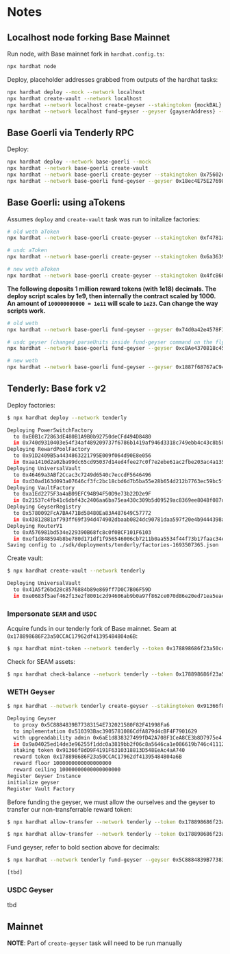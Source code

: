 # Notes

## Localhost node forking Base Mainnet

Run node, with Base mainnet fork in `hardhat.config.ts`:

```bash
npx hardhat node
```

Deploy, placeholder addresses grabbed from outputs of the hardhat tasks:

```bash
npx hardhat deploy --mock --network localhost
npx hardhat create-vault --network localhost
npx hardhat --network localhost create-geyser --stakingtoken {mockBAL} --rewardtoken {mockAMPLAddress}  --floor 0 --ceiling 10000 --time 360
npx hardhat --network localhost fund-geyser --geyser {gayserAddress} --amount 10 --duration 31536000
```

## Base Goerli via Tenderly RPC

Deploy:

```bash
npx hardhat deploy --network base-goerli --mock
npx hardhat --network base-goerli create-vault
npx hardhat --network base-goerli create-geyser --stakingtoken 0x75602e8a08FAf915987589CB7fE59136aE35b0fc --rewardtoken 0x39e47c370411cE01fa09A81A8C842FAE66929976  --floor 0 --ceiling 10000000 --time 3600
npx hardhat --network base-goerli fund-geyser --geyser 0x18ec4E75E276981bd0c1929DC400DBEA60Ea7bF5 --amount 876 --duration 31536000
```

## Base Goerli: using aTokens

Assumes `deploy` and `create-vault` task was run to initalize factories:

```bash
# old weth aToken
npx hardhat --network base-goerli create-geyser --stakingtoken 0xf4781a935Fe1F177f9ef65C69Fc64706a19e9F25 --rewardtoken 0x980d0cbb2e314c496b808cac88a8a4e8893161e1  --floor 10000000 --ceiling 1000000000 --time 3600

# usdc aToken
npx hardhat --network base-goerli create-geyser --stakingtoken 0x6a3639B76cfA1C47f7d4794c87cA791A8294AFC8 --rewardtoken 0x980d0cbb2e314c496b808cac88a8a4e8893161e1  --floor 10000000 --ceiling 1000000000 --time 3600

# new weth aToken
npx hardhat --network base-goerli create-geyser --stakingtoken 0x4fc8603DAFFA1391F31c1F55b45d54E1424D6C82 --rewardtoken 0x980d0cbb2e314c496b808cac88a8a4e8893161e1  --floor 10000000000000000 --ceiling 100000000000000000000 --time 3600
```

**The following deposits 1 million reward tokens (with 1e18) decimals. The deploy script scales by 1e9, then internally the contract scaled by 1000. An amount of `100000000000 = 1e11` will scale to `1e23`. Can change the way scripts work.**

```bash
# old weth
npx hardhat --network base-goerli fund-geyser --geyser 0x74d0a42e4578F19Ab79ab5a948F5588bb655023E --amount 100000000000 --duration 31536000

# usdc geyser (changed parseUnits inside fund-geyser command on the fly due to lower decimals)
npx hardhat --network base-goerli fund-geyser --geyser 0xc8Ae4370818c4566E5993E7Dd9429D217330FE26 --amount 1 --duration 31536000

# new weth
npx hardhat --network base-goerli fund-geyser --geyser 0x1887f68767aC948c5d4AD94A95062D5Fe47CbA90 --amount 1000000 --duration 31536000
```

## Tenderly: Base fork v2

Deploy factories:

```bash
$ npx hardhat deploy --network tenderly

Deploying PowerSwitchFactory
  to 0xE0B1c72863dE480B1A9B0b92750deCFd494D8480
  in 0x740d9310403e54f34af489209737f6786b1419af946d3318c749ebb4c43c8b58
Deploying RewardPoolFactory
  to 0x91D2409B5a4434863221795E009f064d90E8e056
  in 0xaa1410d2a02ba99dc65cd95037d14ed4fee27c0f7e2ebe61ac2fbe203ac4a135
Deploying UniversalVault
  to 0x46469a3ABf2Ccac3c7249d6540c7eccdF5646496
  in 0xd30ad163d093a07646cf3fc2bc18cbd6d7b5ba55e28b654d212b7763ec59bc5f
Deploying VaultFactory
  to 0xa1Ed2275F3a4aB09EFC94B94F50D9e73b22D2e9F
  in 0x21537c4fb41c6dbf43c2406aa6ba75ea430c309b5d09529ac8369ee8048f087d
Deploying GeyserRegistry
  to 0x5780092FcA7BA471Bd58480Ea83A487649C57772
  in 0x43812881af793ff69f394d474902dbaab0824dc90781daa597f20e4b9444398a
Deploying RouterV1
  to 0xA576981bd534e229390B68fc8c0f0BCF101F6103
  in 0xef1d848594b8be780d171df1f956546006cb7211b0aa5534f44f73b17faac34e
Saving config to ./sdk/deployments/tenderly/factories-1693507365.json
```

Create vault:

```bash
$ npx hardhat create-vault --network tenderly

Deploying UniversalVault
  to 0x41A5f26bd28c8576884b89e869ff7D0C7B06F59D
  in 0xe0683f5aef462f13e2f8001c2d94606ab9b0a97f862ce070d86e20ed71ea5eae
```

### Impersonate `SEAM` and `USDC`

Acquire funds in our tenderly fork of Base mainnet. Seam at `0x178898686F23a50CCAC17962df41395484804a6B`:

```bash
$ npx hardhat mint-token --network tenderly --token 0x178898686f23a50ccac17962df41395484804a6b --admin 0x1099a1b84678493bc6c6f737aa3ffe5bcf488bf9 --destination 0xB232B987FB0AC10A31faAa01F45408cA58D28253 --amount 10000
```

Check for SEAM assets:

```bash
$ npx hardhat check-balance --network tenderly --token 0x178898686f23a50ccac17962df41395484804a6b
```

### WETH Geyser

```bash
$ npx hardhat --network tenderly create-geyser --stakingtoken 0x91366f8dD9F4191F6310318813D548EeAc4aA740 --rewardtoken 0x178898686f23a50ccac17962df41395484804a6b  --floor 1000000000000000000 --ceiling 10000000000000000000 --time 3600

Deploying Geyser
  to proxy 0x5C8884839B77383154E732021580F82F41998Fa6
  to implementation 0x510393Bac3905781086CdfA879d4cBF4F7901629
  with upgreadability admin 0x6aE1d838327499fD42A708F1CeA8CE3b8D7975e4
  in 0x9a04025ed14de3e96255f1ddc0a3819bb2f06c8a5646ca1e086619b746c41112
  staking token 0x91366f8dD9F4191F6310318813D548EeAc4aA740
  reward token 0x178898686F23a50CCAC17962df41395484804a6B
  reward floor 1000000000000000000
  reward ceiling 10000000000000000000
Register Geyser Instance
initialize geyser
Register Vault Factory
```

Before funding the geyser, we must allow the ourselves and the geyser to transfer our non-transferrable reward token:

```bash
$ npx hardhat allow-transfer --network tenderly --token 0x178898686f23a50ccac17962df41395484804a6b --admin 0x1099a1b84678493bc6c6f737aa3ffe5bcf488bf9 --target 0xB232B987FB0AC10A31faAa01F45408cA58D28253

$ npx hardhat allow-transfer --network tenderly --token 0x178898686f23a50ccac17962df41395484804a6b --admin 0x1099a1b84678493bc6c6f737aa3ffe5bcf488bf9 --target 0x5C8884839B77383154E732021580F82F41998Fa6
```

Fund geyser, refer to bold section above for decimals:

```bash
$ npx hardhat --network tenderly fund-geyser --geyser 0x5C8884839B77383154E732021580F82F41998Fa6 --amount 100000000000 --duration 31536000

[tbd]
```

### USDC Geyser

tbd

## Mainnet

**NOTE**: Part of `create-geyser` task will need to be run manually
